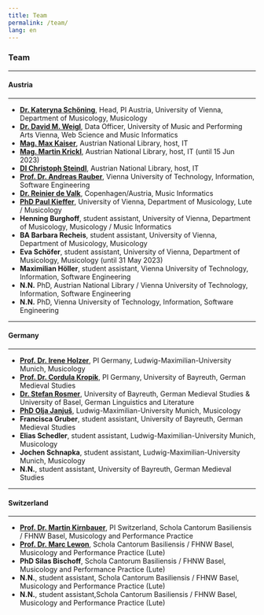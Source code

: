 ```yaml
---
title: Team
permalink: /team/
lang: en
---
```


### Team
___
#### Austria
---  
- [**Dr. Kateryna Schöning**](https://musikwissenschaft.univie.ac.at/ueber-uns/team/schoening/), Head, PI Austria, University of Vienna, Department of Musicology, Musicology    
- [**Dr. David M. Weigl**](https://iwk.mdw.ac.at/david-weigl), Data Officer, University of Music and Performing Arts Vienna, Web Science and Music Informatics    
- [**Mag. Max Kaiser**](http://www.maxkaiser.at/), Austrian National Library, host, IT  
- [**Mag. Martin Krickl**](https://onb.academia.edu/MartinKrickl), Austrian National Library, host, IT (until 15 Jun 2023)    
- [**DI Christoph Steindl**](https://www.onb.ac.at/forschung/forschungsblog/artikel/digitale-editionen-an-der-oesterreichischen-nationalbibliothek-eine-infrastruktur), Austrian National Library, host, IT  
- [**Prof. Dr. Andreas Rauber**](https://informatics.tuwien.ac.at/people/andreas-rauber), Vienna University of Technology, Information, Software Engineering      
- [**Dr. Reinier de Valk**](https://scholar.google.com/citations?user=V2Vd9b0AAAAJ), Copenhagen/Austria, Music Informatics   
- [**PhD Paul Kieffer**](https://www.discogs.com/de/artist/3805018-Paul-Kieffer), University of Vienna, Department of Musicology, Lute / Musicology    
- **Henning Burghoff**, student assistant, University of Vienna, Department of Musicology, Musicology / Music Informatics    
- **BA Barbara Recheis**, student assistant, University of Vienna, Department of Musicology, Musicology     
- **Eva Schöfer**, student assistant, University of Vienna, Department of Musicology, Musicology (until 31 May 2023)   
- **Maximilian Höller**, student assistant, Vienna University of Technology, Information, Software Engineering     
- **N.N.** PhD, Austrian National Library / Vienna University of Technology, Information, Software Engineering     
- **N.N.** PhD, Vienna University of Technology, Information, Software Engineering     
___
#### Germany
---
- [**Prof. Dr. Irene Holzer**](https://www.musikwissenschaft.uni-muenchen.de/personen/professoren/holzer/index.html), PI Germany, Ludwig-Maximilian-University Munich, Musicology    
- [**Prof. Dr. Cordula Kropik**](https://www.mediaevistik.uni-bayreuth.de/de/team/Kropik-Cordula/index.php), PI Germany, University of Bayreuth, German Medieval Studies    
- [**Dr. Stefan Rosmer**](https://germanistik.philhist.unibas.ch/de/personen/stefan-rosmer/), University of Bayreuth, German Medieval Studies & University of Basel, German Linguistics and Literature     
- [**PhD Olja Janjuš**](https://www.musikwissenschaft.uni-muenchen.de/personen/mitarbeiter/janjus/index.html), Ludwig-Maximilian-University Munich, Musicology    
- **Francisca Gruber**, student assistant, University of Bayreuth, German Medieval Studies    
- **Elias Schedler**, student assistant, Ludwig-Maximilian-University Munich, Musicology    
- **Jochen Schnapka**, student assistant, Ludwig-Maximilian-University Munich, Musicology  
- **N.N.**, student assistant, University of Bayreuth, German Medieval Studies       


___
#### Switzerland
---
- [**Prof. Dr. Martin Kirnbauer**](https://www.fhnw.ch/de/personen/martin-kirnbauer), PI Switzerland, Schola Cantorum Basiliensis / FHNW Basel, Musicology and Performance Practice     
- [**Prof. Dr. Marc Lewon**](https://www.fhnw.ch/de/personen/marc-lewon), Schola Cantorum Basiliensis / FHNW Basel, Musicology and Performance Practice (Lute)  
- **PhD Silas Bischoff**, Schola Cantorum Basiliensis / FHNW Basel, Musicology and Performance Practice (Lute)   
- **N.N.**, student assistant, Schola Cantorum Basiliensis / FHNW Basel, Musicology and Performance Practice (Lute)     
- **N.N.**, student assistant,Schola Cantorum Basiliensis / FHNW Basel, Musicology and Performance Practice (Lute)    

